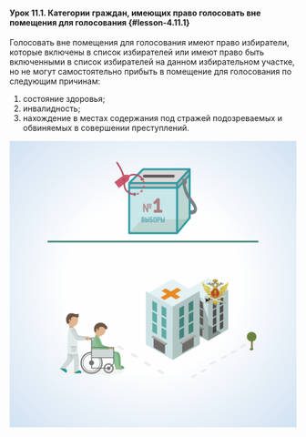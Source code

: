 #### Урок 11.1. Категории граждан, имеющих право голосовать вне помещения для голосования {#lesson-4.11.1}

Голосовать вне помещения для голосования имеют право избиратели, которые включены в список избирателей или имеют право быть включенными в список избирателей на данном избирательном участке, но не могут самостоятельно прибыть в помещение для голосования по следующим причинам:

1. состояние здоровья; 
2. инвалидность; 
3. нахождение в местах содержания под стражей подозреваемых и обвиняемых в совершении преступлений. 

![Рисунок 11.1.1. Голосовать вне помещения для голосования имеют право избиратели по состоянию здоровья, инвалидности либо если содержатся под стражей. ](./4.11.1.1.svg)
